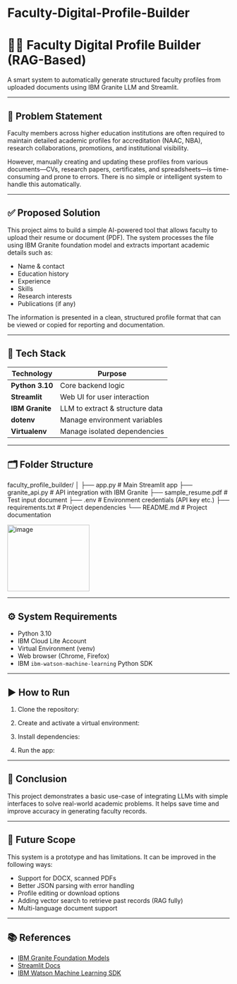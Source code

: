 ﻿# Faculty-Digital-Profile-Builder

# 👩‍🏫 Faculty Digital Profile Builder (RAG-Based)

A smart system to automatically generate structured faculty profiles from uploaded documents using IBM Granite LLM and Streamlit.

---

## 📌 Problem Statement

Faculty members across higher education institutions are often required to maintain detailed academic profiles for accreditation (NAAC, NBA), research collaborations, promotions, and institutional visibility. 

However, manually creating and updating these profiles from various documents—CVs, research papers, certificates, and spreadsheets—is time-consuming and prone to errors. There is no simple or intelligent system to handle this automatically.

---

## ✅ Proposed Solution

This project aims to build a simple AI-powered tool that allows faculty to upload their resume or document (PDF). The system processes the file using IBM Granite foundation model and extracts important academic details such as:

- Name & contact
- Education history
- Experience
- Skills
- Research interests
- Publications (if any)

The information is presented in a clean, structured profile format that can be viewed or copied for reporting and documentation.

---

## 🧰 Tech Stack

| Technology      | Purpose                          |
|-----------------|----------------------------------|
| **Python 3.10** | Core backend logic               |
| **Streamlit**   | Web UI for user interaction      |
| **IBM Granite** | LLM to extract & structure data  |
| **dotenv**      | Manage environment variables     |
| **Virtualenv**  | Manage isolated dependencies     |

---

## 🗂️ Folder Structure

faculty_profile_builder/
│
├── app.py # Main Streamlit app
├── granite_api.py # API integration with IBM Granite
├── sample_resume.pdf # Test input document
├── .env # Environment credentials (API key etc.)
├── requirements.txt # Project dependencies
└── README.md # Project documentation

<img width="186" height="151" alt="image" src="https://github.com/user-attachments/assets/a4352804-f6cd-4d8a-963b-a97472a660c4" />



---

## ⚙️ System Requirements

- Python 3.10
- IBM Cloud Lite Account
- Virtual Environment (venv)
- Web browser (Chrome, Firefox)
- IBM `ibm-watson-machine-learning` Python SDK

---

## ▶️ How to Run

1. Clone the repository:

2. Create and activate a virtual environment:

3. Install dependencies:

5. Run the app:

---

## 🏁 Conclusion

This project demonstrates a basic use-case of integrating LLMs with simple interfaces to solve real-world academic problems. It helps save time and improve accuracy in generating faculty records.

---

## 🔮 Future Scope

This system is a prototype and has limitations. It can be improved in the following ways:

- Support for DOCX, scanned PDFs
- Better JSON parsing with error handling
- Profile editing or download options
- Adding vector search to retrieve past records (RAG fully)
- Multi-language document support

---

## 📚 References

- [IBM Granite Foundation Models](https://dataplatform.cloud.ibm.com/docs/content/wsj/analyze-data/fm-model-lifecycle.html)
- [Streamlit Docs](https://docs.streamlit.io)
- [IBM Watson Machine Learning SDK](https://pypi.org/project/ibm-watson-machine-learning/)


 



